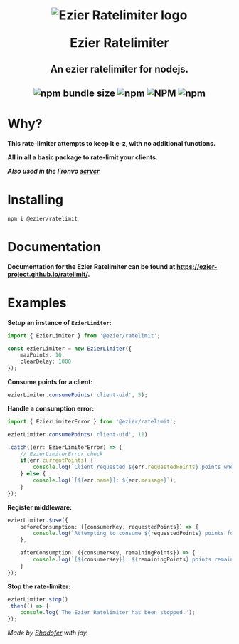 <h1 align='center'><img src='https://raw.githubusercontent.com/ezier-project/ratelimit/master/images/ratelimit.svg' alt='Ezier Ratelimiter logo'>

Ezier Ratelimiter</h1>

<h2 align='center'>An ezier ratelimiter for nodejs.</h2>

<h2 align='center'>

![npm bundle size](https://img.shields.io/bundlephobia/min/@ezier/ratelimit?style=for-the-badge) ![npm](https://img.shields.io/npm/dm/@ezier/ratelimit?style=for-the-badge) ![NPM](https://img.shields.io/npm/l/@ezier/ratelimit?style=for-the-badge) ![npm](https://img.shields.io/npm/v/@ezier/ratelimit?style=for-the-badge)

</h2>

# Why?

**This rate-limiter attempts to keep it e-z, with no additional functions.**

**All in all a basic package to rate-limit your clients.**

***Also used in the Fronvo [server](https://github.com/Fronvo/fronvo)***

# Installing

```
npm i @ezier/ratelimit
```

# Documentation
**Documentation for the Ezier Ratelimiter can be found at https://ezier-project.github.io/ratelimit/.**

# Examples

**Setup an instance of `EzierLimiter`:**

```ts
import { EzierLimiter } from '@ezier/ratelimit';

const ezierLimiter = new EzierLimiter({
    maxPoints: 10,
    clearDelay: 1000
});
```

**Consume points for a client:**
```ts
ezierLimiter.consumePoints('client-uid', 5);
```

**Handle a consumption error:**

```ts
import { EzierLimiterError } from '@ezier/ratelimit';

ezierLimiter.consumePoints('client-uid', 11)

.catch((err: EzierLimiterError) => {
    // EzierLimiterError check
    if(err.currentPoints) {
        console.log(`Client requested ${err.requestedPoints} points when it has ${err.currentPoints} points and maxPoints are ${err.maxPoints}.`);
    } else {
        console.log(`[${err.name}]: ${err.message}`);
    }
});
```

**Register middleware:**
```ts
ezierLimiter.$use({
    beforeConsumption: ({consumerKey, requestedPoints}) => {
        console.log(`Attempting to consume ${requestedPoints} points for ${consumerKey}...`)
    },

    afterConsumption: ({consumerKey, remainingPoints}) => {
        console.log(`[${consumerKey}]: ${remainingPoints} points remaining.`);
    }
});
```

**Stop the rate-limiter:**

```ts
ezierLimiter.stop()
.then(() => {
    console.log('The Ezier Ratelimiter has been stopped.');
});
```

<i>Made by [Shadofer](https://github.com/shadofer) with joy.</i>
